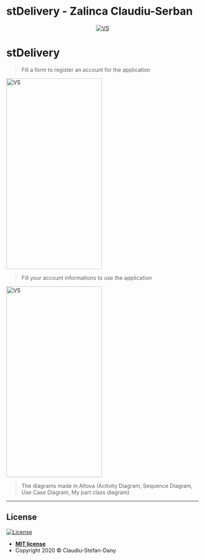 # stDelivery - Zalinca Claudiu-Serban
<p align="center">
	<a href="https://github.com/dannymanastireanu/stDelivery/tree/claudiu"><img src="https://i.imgur.com/DYA6W4h.jpg" title="VS" alt="VS"></a>
</p>

# stDelivery
> Fill a form to register an account for the application

<a href="https://github.com/dannymanastireanu/stDelivery/tree/claudiu"><img src="https://i.imgur.com/jhxj9wU.jpg" title="VS" alt="VS" width = 250px height=500px></a>

> Fill your account informations to use the application


<a href="https://github.com/dannymanastireanu/stDelivery/tree/claudiu"><img src="https://i.imgur.com/Iu42IAZ.jpg" title="VS" alt="VS" width = 250px height=500px></a> 

> The diagrams made in Altova (Activity Diagram, Sequence Diagram, Use Case Diagram, My part class diagram)
---

## License

[![License](http://img.shields.io/:license-mit-blue.svg?style=flat-square)](http://badges.mit-license.org)

- **[MIT license](https://github.com/dannymanastireanu/stDelivery/blob/hw/LICENSE)**
- Copyright 2020 © Claudiu-Stefan-Dany
